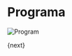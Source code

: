 # Programa

<img class="screenshot" alt="Program" src="/docs/assets/img/education/setup/program.png">

{next}
